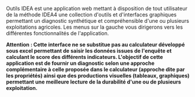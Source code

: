 Outils IDEA est une application web mettant à disposition de tout utilisateur de la méthode IDEA4 une collection d'outils et d'interfaces graphiques permettant un diagnostic synthétique et compréhensible d'une ou plusieurs exploitations agricoles. Les menus sur la gauche vous dirigerons vers les différentes fonctionnalités de l'application.

**Attention : Cette interface ne se substitue pas au calculateur développé sous excel permettant de saisir les données issues de l'enquête et calculant le score des différents indicateurs. L'objectif de cette application est de fournir un diagnostic selon une approche complémentaire à celle proposée dans le calculateur (approche dite par les propriétés) ainsi que des productions visuelles (tableaux, graphiques) permettant une meilleure lecture de la durabilité d'une ou de plusieurs exploitation.**
